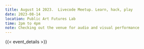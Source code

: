 ```yaml
---
title: August 14 2023.  Livecode Meetup. Learn, hack, play
date: 2023-08-14
location: Public Art Futures Lab
time: 2pm to 4pm
note: Checking out the venue for audio and visual performance
---
```


{{< event_details >}}